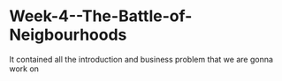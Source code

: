 # Week-4--The-Battle-of-Neigbourhoods
It contained all the introduction and business problem that we are gonna work on
